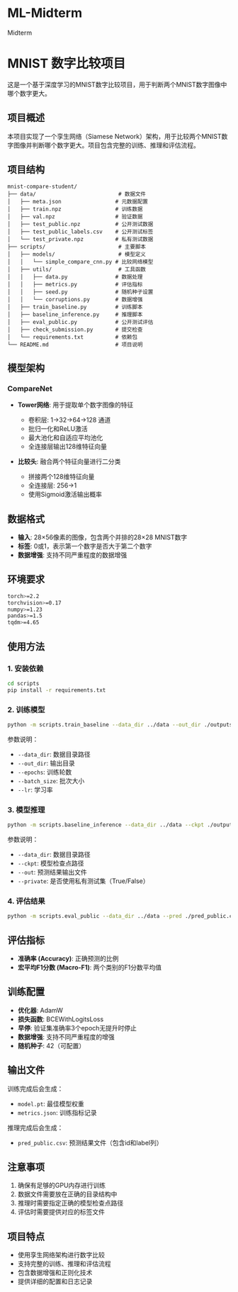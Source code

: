 # ML-Midterm
Midterm
# MNIST 数字比较项目

这是一个基于深度学习的MNIST数字比较项目，用于判断两个MNIST数字图像中哪个数字更大。

## 项目概述

本项目实现了一个孪生网络（Siamese Network）架构，用于比较两个MNIST数字图像并判断哪个数字更大。项目包含完整的训练、推理和评估流程。

## 项目结构

```
mnist-compare-student/
├── data/                          # 数据文件
│   ├── meta.json                 # 元数据配置
│   ├── train.npz                 # 训练数据
│   ├── val.npz                   # 验证数据
│   ├── test_public.npz           # 公开测试数据
│   ├── test_public_labels.csv    # 公开测试标签
│   └── test_private.npz          # 私有测试数据
├── scripts/                       # 主要脚本
│   ├── models/                    # 模型定义
│   │   └── simple_compare_cnn.py # 比较网络模型
│   ├── utils/                     # 工具函数
│   │   ├── data.py               # 数据处理
│   │   ├── metrics.py            # 评估指标
│   │   ├── seed.py               # 随机种子设置
│   │   └── corruptions.py        # 数据增强
│   ├── train_baseline.py         # 训练脚本
│   ├── baseline_inference.py     # 推理脚本
│   ├── eval_public.py            # 公开测试评估
│   ├── check_submission.py       # 提交检查
│   └── requirements.txt          # 依赖包
└── README.md                     # 项目说明
```

## 模型架构

### CompareNet
- **Tower网络**: 用于提取单个数字图像的特征
  - 卷积层: 1→32→64→128 通道
  - 批归一化和ReLU激活
  - 最大池化和自适应平均池化
  - 全连接层输出128维特征向量

- **比较头**: 融合两个特征向量进行二分类
  - 拼接两个128维特征向量
  - 全连接层: 256→1
  - 使用Sigmoid激活输出概率

## 数据格式

- **输入**: 28×56像素的图像，包含两个并排的28×28 MNIST数字
- **标签**: 0或1，表示第一个数字是否大于第二个数字
- **数据增强**: 支持不同严重程度的数据增强

## 环境要求

```bash
torch>=2.2
torchvision>=0.17
numpy>=1.23
pandas>=1.5
tqdm>=4.65
```

## 使用方法

### 1. 安装依赖

```bash
cd scripts
pip install -r requirements.txt
```

### 2. 训练模型

```bash
python -m scripts.train_baseline --data_dir ../data --out_dir ./outputs/baseline --epochs 10 --batch_size 128 --lr 1e-3
```

参数说明：
- `--data_dir`: 数据目录路径
- `--out_dir`: 输出目录
- `--epochs`: 训练轮数
- `--batch_size`: 批次大小
- `--lr`: 学习率

### 3. 模型推理

```bash
python -m scripts.baseline_inference --data_dir ../data --ckpt ./outputs/baseline/model.pt --out ./pred_public.csv
```

参数说明：
- `--data_dir`: 数据目录路径
- `--ckpt`: 模型检查点路径
- `--out`: 预测结果输出文件
- `--private`: 是否使用私有测试集（True/False）

### 4. 评估结果

```bash
python -m scripts.eval_public --data_dir ../data --pred ./pred_public.csv --labels ../data/test_public_labels.csv
```

## 评估指标

- **准确率 (Accuracy)**: 正确预测的比例
- **宏平均F1分数 (Macro-F1)**: 两个类别的F1分数平均值

## 训练配置

- **优化器**: AdamW
- **损失函数**: BCEWithLogitsLoss
- **早停**: 验证集准确率3个epoch无提升时停止
- **数据增强**: 支持不同严重程度的增强
- **随机种子**: 42（可配置）

## 输出文件

训练完成后会生成：
- `model.pt`: 最佳模型权重
- `metrics.json`: 训练指标记录

推理完成后会生成：
- `pred_public.csv`: 预测结果文件（包含id和label列）

## 注意事项

1. 确保有足够的GPU内存进行训练
2. 数据文件需要放在正确的目录结构中
3. 推理时需要指定正确的模型检查点路径
4. 评估时需要提供对应的标签文件

## 项目特点

- 使用孪生网络架构进行数字比较
- 支持完整的训练、推理和评估流程
- 包含数据增强和正则化技术
- 提供详细的配置和日志记录
